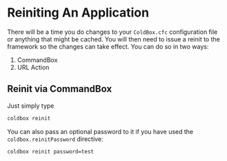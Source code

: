 # Reiniting An Application

There will be a time you do changes to your `ColdBox.cfc` configuration file or anything that might be cached.  You will then need to issue a reinit to the framework so the changes can take effect.  You can do so in two ways:

1. CommandBox
2. URL Action


## Reinit via CommandBox

Just simply type

```bash
coldbox reinit
```

You can also pass an optional password to it if you have used the `coldbox.reinitPassword` directive:

```bash
coldbox reinit password=test
```